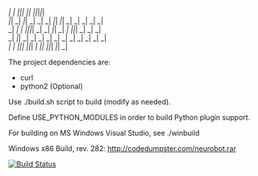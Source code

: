                                                                                      
 _|      _|                                          _|_|_|      _|_|    _|_|_|_|_|  
 _|_|    _|    _|_|    _|    _|  _|  _|_|    _|_|    _|    _|  _|    _|      _|      
 _|  _|  _|  _|_|_|_|  _|    _|  _|_|      _|    _|  _|_|_|    _|    _|      _|      
 _|    _|_|  _|        _|    _|  _|        _|    _|  _|    _|  _|    _|      _|      
 _|      _|    _|_|_|    _|_|_|  _|          _|_|    _|_|_|      _|_|        _|      
                                                                                     
The project dependencies are: 
 - curl
 - python2 (Optional)

Use ./build.sh script to build (modify as needed).

Define USE_PYTHON_MODULES in order to build Python plugin support.

For building on MS Windows Visual Studio, see ./winbuild

Windows x86 Build, rev. 282:
http://codedumpster.com/neurobot.rar

[![Build Status](https://secure.travis-ci.org/neuro-sys/neuro-bot.png)](http://travis-ci.org/neuro-sys/neuro-bot)
